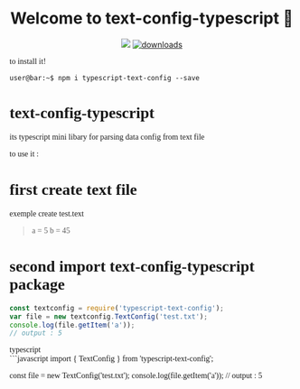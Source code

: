 <h1 align="center">Welcome to text-config-typescript 👋</h1>
<p align="center">
<p align="center">
  <img src="https://img.shields.io/npm/v/typescript-text-config.svg?orange=blue" />
  <a href="https://www.npmjs.com/package/typescript-text-config">
    <img alt="downloads" src="https://img.shields.io/npm/dm/readme-md-generator.svg?color=blue" target="_blank" />
  </a>
  
  
  
</p>
<div style="font-family: 'Times New Roman', Times, serif;">to install it! <div>


```console
user@bar:~$ npm i typescript-text-config --save
```

# text-config-typescript
its typescript mini libary for parsing data config from text file 

to use it :
# first create text file
exemple create test.text
> a = 5 b = 45


# second import text-config-typescript package
```javascript
const textconfig = require('typescript-text-config');
var file = new textconfig.TextConfig('test.txt');
console.log(file.getItem('a'));
// output : 5
```
<div>typescript</div>
```javascript
import { TextConfig } from 'typescript-text-config';

const file = new TextConfig('test.txt');
console.log(file.getItem('a'));
// output : 5
```